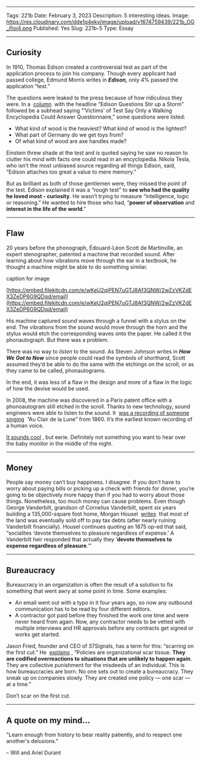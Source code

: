
---

Tags: 221b
Date: February 3, 2023
Description: 5 interesting ideas.
Image: https://res.cloudinary.com/dde1q4ekv/image/upload/v1674759439/221b_OG_ifioi4.png
Published: Yes
Slug: 221b-5
Type: Essay

---

## Curiosity

In 1910, Thomas Edison created a controversial test as part of the application process to join his company. Though every applicant had passed college, Edmund Morris writes in *******Edison,******* only 4% passed the application “test.”

The questions were leaked to the press because of how ridiculous they were. In a  [column](https://www.nytimes.com/1921/05/11/archives/edison-questions-stir-up-a-storm-victims-of-test-say-only-a-walking.html)  with the headline “Edison Questions Stir up a Storm” followed be a subhead saying “’Victims’ of Test Say Only a Walking Encyclopedia Could Answer Questionnaire,” some questions were listed:

- What kind of wood is the heaviest? What kind of wood is the lightest?
- What part of Germany do we get toys from?
- Of what kind of wood are axe handles made?

Einstein threw shade at the test and is quoted saying he saw no reason to clutter his mind with facts one could read in an encyclopedia. Nikola Tesla, who isn’t the most unbiased source regarding all things Edison, said, “Edison attaches too great a value to mere memory.”

But as brilliant as both of those gentlemen were, they missed the point of the test. Edison explained it was a “rough test” to **see who had the quality he loved most - curiosity**. He wasn’t trying to measure “intelligence, logic or reasoning.” He wanted to hire those who had, “**power of observation** and **interest in the life of the world**.”

---

## Flaw

20 years before the phonograph, Édouard-Léon Scott de Martinville, an expert stenographer, patented a machine that recorded sound. After learning about how vibrations move through the ear in a textbook, he thought a machine might be able to do something similar.

caption for image

[https://embed.filekitcdn.com/e/wKeU2qiPEN7uGTJ8Af3QNW/2wZzVKZdEX3ZeDP6G9QDqd/email](https://embed.filekitcdn.com/e/wKeU2qiPEN7uGTJ8Af3QNW/2wZzVKZdEX3ZeDP6G9QDqd/email)

His machine captured sound waves through a funnel with a stylus on the end. The vibrations from the sound would move through the horn and the stylus would etch the corresponding waves onto the paper. He called it the phonautograph. But there was a problem.

There was no way to *listen* to the sound. As Steven Johnson writes in *******How We Got to Now******* since people could read the symbols of shorthand, Scott assumed they’d be able to do the same with the etchings on the scroll, or as they came to be called, phonautograms.

In the end, it was less of a flaw in the design and more of a flaw in the logic of how the devise would be used.

In 2008, the machine was discovered in a Paris patent office with a phonoautogram still etched in the scroll. Thanks to new technology, sound engineers were able to listen to the sound. It  [was a recording of someone singing](https://youtu.be/WpXNqdEUhWY)  “Au Clair de la Lune” from 1860. It’s the earliest known recording of a human voice.

[It sounds cool](https://youtu.be/WpXNqdEUhWY) , but eerie. Definitely not something you want to hear over the baby monitor in the middle of the night.

---

## Money

People say money can’t buy happiness. I disagree. If you don’t have to worry about paying bills or picking up a check with friends for dinner, you’re going to be objectively more happy than if you had to worry about those things. Nonetheless, too much money can cause problems. Even though George Vanderbilt, grandson of Cornelius Vanderbilt, spent six years building a 135,000-square foot home, Morgan Housel  [writes](https://collabfund.com/blog/the-art-and-science-of-spending-money/)  that most of the land was eventually sold off to pay tax debts (after nearly ruining Vanderbilt financially). Housel continues quoting an 1875 op-ed that said, “socialites ‘devote themselves to pleasure regardless of expense.’ A Vanderbilt heir responded that actually they ‘**devote themselves to expense regardless of pleasure**.’”

---

## Bureaucracy

Bureaucracy in an organization is often the result of a solution to fix something that went awry at some point in time. Some examples:

- An email went out with a typo in it four years ago, so now any outbound communication has to be read by four different editors.
- A contractor got paid before they finished the work one time and were never heard from again. Now, any contractor needs to be vetted with multiple interviews and HR approvals before any contracts get signed or works get started.

Jason Fried, founder and CEO of 37Signals, has a term for this: “scarring on the first cut.” He  [explains](https://a.co/d/0hMRfII) , “Policies are organizational scar tissue. **They are codified overreactions to situations that are unlikely to happen again**. They are collective punishment for the misdeeds of an individual. This is how bureaucracies are born. No one sets out to create a bureaucracy. They sneak up on companies slowly. They are created one policy — one scar — at a time.”

Don’t scar on the first cut.

---

## A quote on my mind...

"Learn enough from history to bear reality patiently, and to respect one another's delusions."

– Will and Ariel Durant